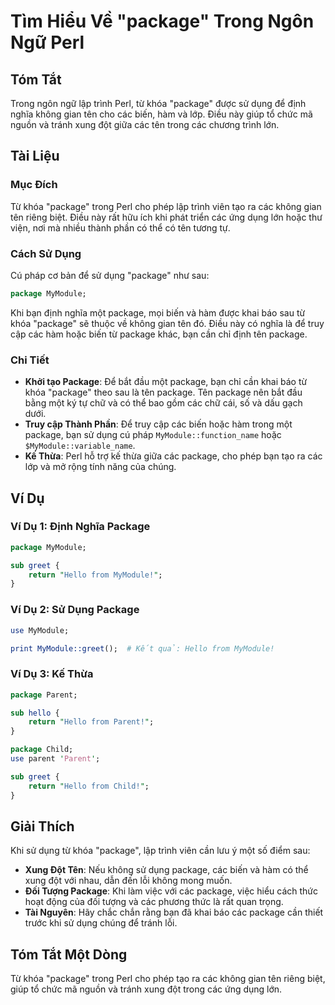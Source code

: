 <!--
Meta Description: # Tìm Hiểu Về "package" Trong Ngôn Ngữ Perl ## Tóm Tắt Trong ngôn ngữ lập trình Perl, từ khóa "package" được sử dụng để định nghĩa không gian tên cho ...
Meta Keywords: package, các, dụng, tên, perl
-->

# Tìm Hiểu Về "package" Trong Ngôn Ngữ Perl

## Tóm Tắt
Trong ngôn ngữ lập trình Perl, từ khóa "package" được sử dụng để định nghĩa không gian tên cho các biến, hàm và lớp. Điều này giúp tổ chức mã nguồn và tránh xung đột giữa các tên trong các chương trình lớn.

## Tài Liệu
### Mục Đích
Từ khóa "package" trong Perl cho phép lập trình viên tạo ra các không gian tên riêng biệt. Điều này rất hữu ích khi phát triển các ứng dụng lớn hoặc thư viện, nơi mà nhiều thành phần có thể có tên tương tự.

### Cách Sử Dụng
Cú pháp cơ bản để sử dụng "package" như sau:

```perl
package MyModule;
```

Khi bạn định nghĩa một package, mọi biến và hàm được khai báo sau từ khóa "package" sẽ thuộc về không gian tên đó. Điều này có nghĩa là để truy cập các hàm hoặc biến từ package khác, bạn cần chỉ định tên package.

### Chi Tiết
- **Khởi tạo Package**: Để bắt đầu một package, bạn chỉ cần khai báo từ khóa "package" theo sau là tên package. Tên package nên bắt đầu bằng một ký tự chữ và có thể bao gồm các chữ cái, số và dấu gạch dưới.
- **Truy cập Thành Phần**: Để truy cập các biến hoặc hàm trong một package, bạn sử dụng cú pháp `MyModule::function_name` hoặc `$MyModule::variable_name`.
- **Kế Thừa**: Perl hỗ trợ kế thừa giữa các package, cho phép bạn tạo ra các lớp và mở rộng tính năng của chúng.

## Ví Dụ
### Ví Dụ 1: Định Nghĩa Package
```perl
package MyModule;

sub greet {
    return "Hello from MyModule!";
}
```

### Ví Dụ 2: Sử Dụng Package
```perl
use MyModule;

print MyModule::greet();  # Kết quả: Hello from MyModule!
```

### Ví Dụ 3: Kế Thừa
```perl
package Parent;

sub hello {
    return "Hello from Parent!";
}

package Child;
use parent 'Parent';

sub greet {
    return "Hello from Child!";
}
```

## Giải Thích
Khi sử dụng từ khóa "package", lập trình viên cần lưu ý một số điểm sau:
- **Xung Đột Tên**: Nếu không sử dụng package, các biến và hàm có thể xung đột với nhau, dẫn đến lỗi không mong muốn.
- **Đối Tượng Package**: Khi làm việc với các package, việc hiểu cách thức hoạt động của đối tượng và các phương thức là rất quan trọng.
- **Tài Nguyên**: Hãy chắc chắn rằng bạn đã khai báo các package cần thiết trước khi sử dụng chúng để tránh lỗi.

## Tóm Tắt Một Dòng
Từ khóa "package" trong Perl cho phép tạo ra các không gian tên riêng biệt, giúp tổ chức mã nguồn và tránh xung đột trong các ứng dụng lớn.
